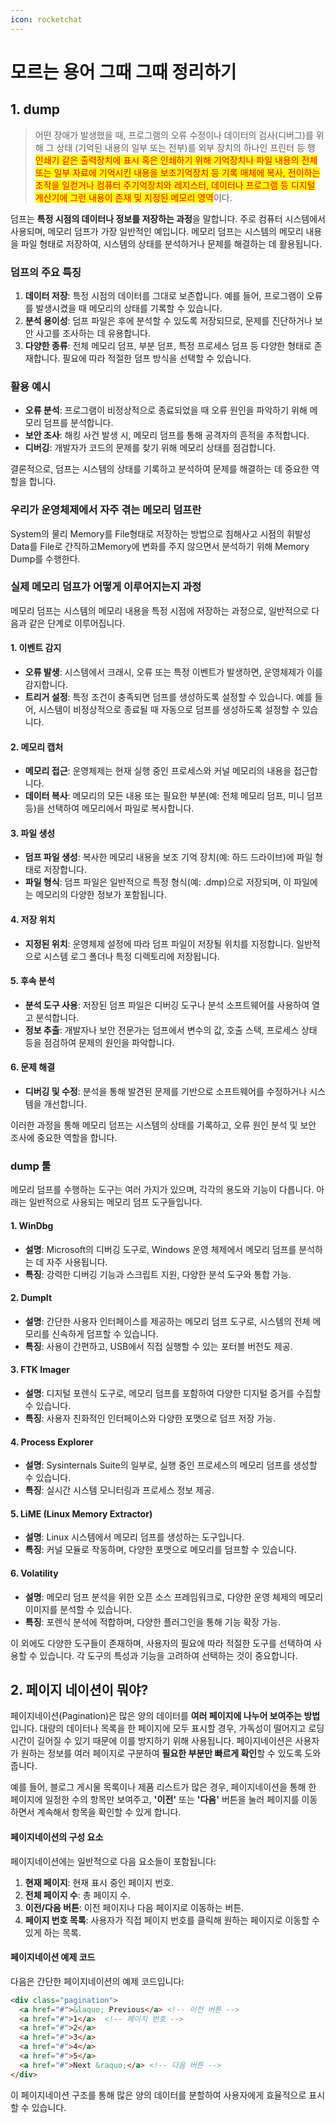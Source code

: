 ```yaml
---
icon: rocketchat
---
```


# 모르는 용어 그때 그때 정리하기

## 1. dump

> 어떤 장애가 발생했을 때, 프로그램의 오류 수정이나 데이터의 검사(디버그)를 위해 그 상태 (기억된 내용의 일부 또는 전부)를 외부 장치의 하나인 프린터 등 행 <mark style="color:red;">인쇄기 같은 출력장치에 표시 혹은 인쇄하기 위해 기억장치나 파일 내용의 전체 또는 일부 자료에 기억시킨 내용을 보조기억장치 등 기록 매체에 복사, 전이하는 조작을 일컫거나 컴퓨터 주기억장치와 레지스터, 데이터나 프로그램 등 디지털 계산기에 그런 내용이 존재 및 지정된 메모리 영역</mark>이다.

덤프는 **특정 시점의 데이터나 정보를 저장하는 과정**을 말합니다. 주로 컴퓨터 시스템에서 사용되며, 메모리 덤프가 가장 일반적인 예입니다. 메모리 덤프는 시스템의 메모리 내용을 파일 형태로 저장하여, 시스템의 상태를 분석하거나 문제를 해결하는 데 활용됩니다.

### 덤프의 주요 특징

1. **데이터 저장**: 특정 시점의 데이터를 그대로 보존합니다. 예를 들어, 프로그램이 오류를 발생시켰을 때 메모리의 상태를 기록할 수 있습니다.
2. **분석 용이성**: 덤프 파일은 후에 분석할 수 있도록 저장되므로, 문제를 진단하거나 보안 사고를 조사하는 데 유용합니다.
3. **다양한 종류**: 전체 메모리 덤프, 부분 덤프, 특정 프로세스 덤프 등 다양한 형태로 존재합니다. 필요에 따라 적절한 덤프 방식을 선택할 수 있습니다.

### 활용 예시

* **오류 분석**: 프로그램이 비정상적으로 종료되었을 때 오류 원인을 파악하기 위해 메모리 덤프를 분석합니다.
* **보안 조사**: 해킹 사건 발생 시, 메모리 덤프를 통해 공격자의 흔적을 추적합니다.
* **디버깅**: 개발자가 코드의 문제를 찾기 위해 메모리 상태를 점검합니다.

결론적으로, 덤프는 시스템의 상태를 기록하고 분석하여 문제를 해결하는 데 중요한 역할을 합니다.

### 우리가 운영체제에서 자주 겪는 메모리 덤프란&#x20;

System의 물리 Memory를 File형태로 저장하는 방법으로 침해사고 시점의 휘발성 Data를 File로 간직하고Memory에 변화를 주지 않으면서 분석하기 위해 Memory Dump를 수행한다.

### 실제 메모리 덤프가 어떻게 이루어지는지 과정

메모리 덤프는 시스템의 메모리 내용을 특정 시점에 저장하는 과정으로, 일반적으로 다음과 같은 단계로 이루어집니다.

#### 1. 이벤트 감지

* **오류 발생**: 시스템에서 크래시, 오류 또는 특정 이벤트가 발생하면, 운영체제가 이를 감지합니다.
* **트리거 설정**: 특정 조건이 충족되면 덤프를 생성하도록 설정할 수 있습니다. 예를 들어, 시스템이 비정상적으로 종료될 때 자동으로 덤프를 생성하도록 설정할 수 있습니다.

#### 2. 메모리 캡처

* **메모리 접근**: 운영체제는 현재 실행 중인 프로세스와 커널 메모리의 내용을 접근합니다.
* **데이터 복사**: 메모리의 모든 내용 또는 필요한 부분(예: 전체 메모리 덤프, 미니 덤프 등)을 선택하여 메모리에서 파일로 복사합니다.

#### 3. 파일 생성

* **덤프 파일 생성**: 복사한 메모리 내용을 보조 기억 장치(예: 하드 드라이브)에 파일 형태로 저장합니다.
* **파일 형식**: 덤프 파일은 일반적으로 특정 형식(예: .dmp)으로 저장되며, 이 파일에는 메모리의 다양한 정보가 포함됩니다.

#### 4. 저장 위치

* **지정된 위치**: 운영체제 설정에 따라 덤프 파일이 저장될 위치를 지정합니다. 일반적으로 시스템 로그 폴더나 특정 디렉토리에 저장됩니다.

#### 5. 후속 분석

* **분석 도구 사용**: 저장된 덤프 파일은 디버깅 도구나 분석 소프트웨어를 사용하여 열고 분석합니다.
* **정보 추출**: 개발자나 보안 전문가는 덤프에서 변수의 값, 호출 스택, 프로세스 상태 등을 점검하여 문제의 원인을 파악합니다.

#### 6. 문제 해결

* **디버깅 및 수정**: 분석을 통해 발견된 문제를 기반으로 소프트웨어를 수정하거나 시스템을 개선합니다.

이러한 과정을 통해 메모리 덤프는 시스템의 상태를 기록하고, 오류 원인 분석 및 보안 조사에 중요한 역할을 합니다.



### dump 툴

메모리 덤프를 수행하는 도구는 여러 가지가 있으며, 각각의 용도와 기능이 다릅니다. 아래는 일반적으로 사용되는 메모리 덤프 도구들입니다.

#### 1. **WinDbg**

* **설명**: Microsoft의 디버깅 도구로, Windows 운영 체제에서 메모리 덤프를 분석하는 데 자주 사용됩니다.
* **특징**: 강력한 디버깅 기능과 스크립트 지원, 다양한 분석 도구와 통합 가능.

#### 2.  **DumpIt**

* **설명**: 간단한 사용자 인터페이스를 제공하는 메모리 덤프 도구로, 시스템의 전체 메모리를 신속하게 덤프할 수 있습니다.
* **특징**: 사용이 간편하고, USB에서 직접 실행할 수 있는 포터블 버전도 제공.

#### 3. **FTK Imager**

* **설명**: 디지털 포렌식 도구로, 메모리 덤프를 포함하여 다양한 디지털 증거를 수집할 수 있습니다.
* **특징**: 사용자 친화적인 인터페이스와 다양한 포맷으로 덤프 저장 가능.

#### 4. **Process Explorer**

* **설명**: Sysinternals Suite의 일부로, 실행 중인 프로세스의 메모리 덤프를 생성할 수 있습니다.
* **특징**: 실시간 시스템 모니터링과 프로세스 정보 제공.

#### 5. **LiME (Linux Memory Extractor)**

* **설명**: Linux 시스템에서 메모리 덤프를 생성하는 도구입니다.
* **특징**: 커널 모듈로 작동하며, 다양한 포맷으로 메모리를 덤프할 수 있습니다.

#### 6. **Volatility**

* **설명**: 메모리 덤프 분석을 위한 오픈 소스 프레임워크로, 다양한 운영 체제의 메모리 이미지를 분석할 수 있습니다.
* **특징**: 포렌식 분석에 적합하며, 다양한 플러그인을 통해 기능 확장 가능.

이 외에도 다양한 도구들이 존재하며, 사용자의 필요에 따라 적절한 도구를 선택하여 사용할 수 있습니다. 각 도구의 특성과 기능을 고려하여 선택하는 것이 중요합니다.



## 2. 페이지 네이션이 뭐야?

페이지네이션(Pagination)은 많은 양의 데이터를 **여러 페이지에 나누어 보여주는 방법**입니다. 대량의 데이터나 목록을 한 페이지에 모두 표시할 경우, 가독성이 떨어지고 로딩 시간이 길어질 수 있기 때문에 이를 방지하기 위해 사용됩니다. 페이지네이션은 사용자가 원하는 정보를 여러 페이지로 구분하여 **필요한 부분만 빠르게 확인**할 수 있도록 도와줍니다.

예를 들어, 블로그 게시물 목록이나 제품 리스트가 많은 경우, 페이지네이션을 통해 한 페이지에 일정한 수의 항목만 보여주고, **'이전'** 또는 **'다음'** 버튼을 눌러 페이지를 이동하면서 계속해서 항목을 확인할 수 있게 합니다.

#### 페이지네이션의 구성 요소

페이지네이션에는 일반적으로 다음 요소들이 포함됩니다:

1. **현재 페이지**: 현재 표시 중인 페이지 번호.
2. **전체 페이지 수**: 총 페이지 수.
3. **이전/다음 버튼**: 이전 페이지나 다음 페이지로 이동하는 버튼.
4. **페이지 번호 목록**: 사용자가 직접 페이지 번호를 클릭해 원하는 페이지로 이동할 수 있게 하는 목록.

#### 페이지네이션 예제 코드

다음은 간단한 페이지네이션의 예제 코드입니다:

```html
<div class="pagination">
  <a href="#">&laquo; Previous</a> <!-- 이전 버튼 -->
  <a href="#">1</a>  <!-- 페이지 번호 -->
  <a href="#">2</a>
  <a href="#">3</a>
  <a href="#">4</a>
  <a href="#">5</a>
  <a href="#">Next &raquo;</a> <!-- 다음 버튼 -->
</div>
```

이 페이지네이션 구조를 통해 많은 양의 데이터를 분할하여 사용자에게 효율적으로 표시할 수 있습니다.
